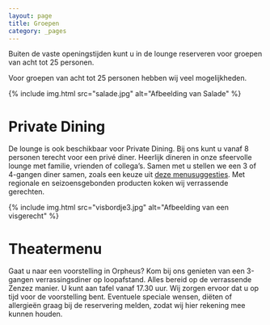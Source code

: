 ```yaml
---
layout: page
title: Groepen
category: _pages
---
```


Buiten de vaste openingstijden kunt u in de lounge  reserveren voor groepen van acht tot 25 personen.

Voor groepen van acht tot 25 personen hebben wij veel mogelijkheden.

{% include img.html src="salade.jpg" alt="Afbeelding van Salade" %}

# Private Dining

De lounge is ook beschikbaar voor Private Dining. Bij ons kunt u vanaf 8 personen terecht voor een priv&#233; diner. Heerlijk dineren in onze sfeervolle lounge met familie, vrienden of collega’s. Samen met u stellen we een 3 of 4-gangen diner samen, zoals een keuze uit <a href="build/asset/voorbeeldmenu.pdf"  target="_blank">deze menusuggesties</a>. Met regionale en seizoensgebonden producten koken wij verrassende gerechten.

{% include img.html src="visbordje3.jpg" alt="Afbeelding van een visgerecht" %}

# Theatermenu

Gaat u naar een voorstelling in Orpheus? Kom bij ons genieten van een 3-gangen verrassingsdiner op loopafstand. Alles bereid op de verrassende Zenzez manier. U kunt aan tafel vanaf 17.30 uur. Wij zorgen ervoor dat u op tijd voor de voorstelling bent. Eventuele speciale wensen, diëten of allergieën graag bij de reservering melden, zodat wij hier rekening mee kunnen houden.
